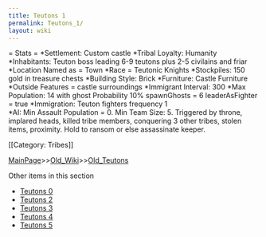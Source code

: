 ```yaml
---
title: Teutons 1
permalink: Teutons_1/
layout: wiki
---
```

= Stats =
*Settlement: Custom castle
*Tribal Loyalty: Humanity
*Inhabitants: Teuton boss leading 6-9 teutons plus 2-5 civilains and friar
*Location Named as = Town
*Race = Teutonic Knights
*Stockpiles: 150 gold in treasure chests
*Building Style: Brick
*Furniture: Castle Furniture
*Outside Features = castle surroundings 
*Immigrant Interval: 300
*Max Population: 14 with ghost Probability 10% spawnGhosts = 6 leaderAsFighter = true 
*Immigration:  Teuton fighters  frequency 1  
*AI: Min Assault Population = 0. Min Team Size: 5. Triggered by throne, implared heads, killed tribe members, conquering 3 other tribes, stolen items, proximity. Hold to ransom or else assassinate keeper.

[[Category: Tribes]]

[MainPage](/keeperrl_wiki/ "wikilink")>>[Old_Wiki](/keeperrl_wiki/Old_Wiki "wikilink")>>[Old_Teutons](/keeperrl_wiki/Old_Teutons "wikilink")

Other items in this section
-    [Teutons 0](/keeperrl_wiki/Teutons_0 "wikilink")
-    [Teutons 2](/keeperrl_wiki/Teutons_2 "wikilink")
-    [Teutons 3](/keeperrl_wiki/Teutons_3 "wikilink")
-    [Teutons 4](/keeperrl_wiki/Teutons_4 "wikilink")
-    [Teutons 5](/keeperrl_wiki/Teutons_5 "wikilink")
